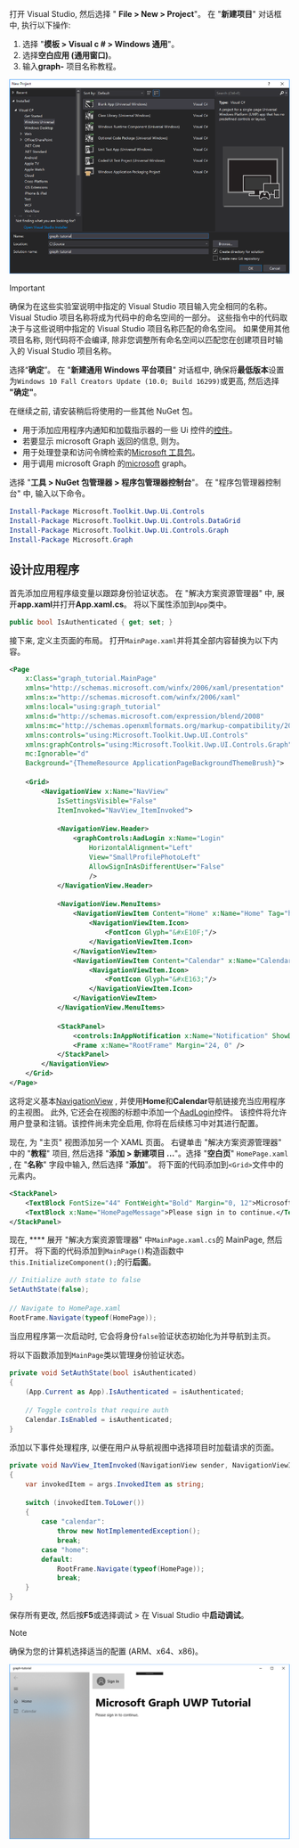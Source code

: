 <!-- markdownlint-disable MD002 MD041 -->

打开 Visual Studio, 然后选择 " **File > New > Project**"。 在 "**新建项目**" 对话框中, 执行以下操作:

1. 选择 "**模板 > Visual c # > Windows 通用**"。
1. 选择**空白应用 (通用窗口)**。
1. 输入**graph-** 项目名称教程。

![Visual Studio 2017 "新建项目" 对话框](./images/vs-newproj-01.png)

> [!IMPORTANT]
> 确保为在这些实验室说明中指定的 Visual Studio 项目输入完全相同的名称。 Visual Studio 项目名称将成为代码中的命名空间的一部分。 这些指令中的代码取决于与这些说明中指定的 Visual Studio 项目名称匹配的命名空间。 如果使用其他项目名称, 则代码将不会编译, 除非您调整所有命名空间以匹配您在创建项目时输入的 Visual Studio 项目名称。

选择“**确定**”。 在 "**新建通用 Windows 平台项目**" 对话框中, 确保将**最低版本**设置为`Windows 10 Fall Creators Update (10.0; Build 16299)`或更高, 然后选择 **"确定"**。

在继续之前, 请安装稍后将使用的一些其他 NuGet 包。

- 用于添加应用程序内通知和加载指示器的一些 Ui 控件的[控件](https://www.nuget.org/packages/Microsoft.Toolkit.Uwp.Ui.Controls/)。
- [](https://www.nuget.org/packages/Microsoft.Toolkit.Uwp.Ui.Controls.DataGrid/)若要显示 microsoft Graph 返回的信息, 则为。
- 用于处理登录和访问令牌检索的[Microsoft 工具包](https://www.nuget.org/packages/Microsoft.Toolkit.Uwp.Ui.Controls.Graph/)。
- 用于调用 microsoft Graph 的[microsoft](https://www.nuget.org/packages/Microsoft.Graph/) graph。

选择 "**工具 > NuGet 包管理器 > 程序包管理器控制台**"。 在 "程序包管理器控制台" 中, 输入以下命令。

```Powershell
Install-Package Microsoft.Toolkit.Uwp.Ui.Controls
Install-Package Microsoft.Toolkit.Uwp.Ui.Controls.DataGrid
Install-Package Microsoft.Toolkit.Uwp.Ui.Controls.Graph
Install-Package Microsoft.Graph
```

## <a name="design-the-app"></a>设计应用程序

首先添加应用程序级变量以跟踪身份验证状态。 在 "解决方案资源管理器" 中, 展开**app.xaml**并打开**App.xaml.cs**。 将以下属性添加到`App`类中。

```cs
public bool IsAuthenticated { get; set; }
```

接下来, 定义主页面的布局。 打开`MainPage.xaml`并将其全部内容替换为以下内容。

```xml
<Page
    x:Class="graph_tutorial.MainPage"
    xmlns="http://schemas.microsoft.com/winfx/2006/xaml/presentation"
    xmlns:x="http://schemas.microsoft.com/winfx/2006/xaml"
    xmlns:local="using:graph_tutorial"
    xmlns:d="http://schemas.microsoft.com/expression/blend/2008"
    xmlns:mc="http://schemas.openxmlformats.org/markup-compatibility/2006"
    xmlns:controls="using:Microsoft.Toolkit.Uwp.UI.Controls"
    xmlns:graphControls="using:Microsoft.Toolkit.Uwp.UI.Controls.Graph"
    mc:Ignorable="d"
    Background="{ThemeResource ApplicationPageBackgroundThemeBrush}">

    <Grid>
        <NavigationView x:Name="NavView"
            IsSettingsVisible="False"
            ItemInvoked="NavView_ItemInvoked">

            <NavigationView.Header>
                <graphControls:AadLogin x:Name="Login"
                    HorizontalAlignment="Left"
                    View="SmallProfilePhotoLeft"
                    AllowSignInAsDifferentUser="False"
                    />
            </NavigationView.Header>

            <NavigationView.MenuItems>
                <NavigationViewItem Content="Home" x:Name="Home" Tag="home">
                    <NavigationViewItem.Icon>
                        <FontIcon Glyph="&#xE10F;"/>
                    </NavigationViewItem.Icon>
                </NavigationViewItem>
                <NavigationViewItem Content="Calendar" x:Name="Calendar" Tag="calendar">
                    <NavigationViewItem.Icon>
                        <FontIcon Glyph="&#xE163;"/>
                    </NavigationViewItem.Icon>
                </NavigationViewItem>
            </NavigationView.MenuItems>

            <StackPanel>
                <controls:InAppNotification x:Name="Notification" ShowDismissButton="true" />
                <Frame x:Name="RootFrame" Margin="24, 0" />
            </StackPanel>
        </NavigationView>
    </Grid>
</Page>
```

这将定义基本[NavigationView](https://docs.microsoft.com/uwp/api/windows.ui.xaml.controls.navigationview) , 并使用**Home**和**Calendar**导航链接充当应用程序的主视图。 此外, 它还会在视图的标题中添加一个[AadLogin](https://docs.microsoft.com/dotnet/api/microsoft.toolkit.uwp.ui.controls.graph.aadlogin?view=win-comm-toolkit-dotnet-stable)控件。 该控件将允许用户登录和注销。该控件尚未完全启用, 你将在后续练习中对其进行配置。

现在, 为 "主页" 视图添加另一个 XAML 页面。 右键单击 "解决方案资源管理器" 中的 "**教程**" 项目, 然后选择 "**添加 > 新建项目 ...**"。选择 "**空白页**" `HomePage.xaml` , 在 "**名称**" 字段中输入, 然后选择 "**添加**"。 将下面的代码添加到`<Grid>`文件中的元素内。

```xml
<StackPanel>
    <TextBlock FontSize="44" FontWeight="Bold" Margin="0, 12">Microsoft Graph UWP Tutorial</TextBlock>
    <TextBlock x:Name="HomePageMessage">Please sign in to continue.</TextBlock>
</StackPanel>
```

现在, **** 展开 "解决方案资源管理器" 中`MainPage.xaml.cs`的 MainPage, 然后打开。 将下面的代码添加到`MainPage()`构造函数中`this.InitializeComponent();`的行**后面**。

```cs
// Initialize auth state to false
SetAuthState(false);

// Navigate to HomePage.xaml
RootFrame.Navigate(typeof(HomePage));
```

当应用程序第一次启动时, 它会将身份`false`验证状态初始化为并导航到主页。

将以下函数添加到`MainPage`类以管理身份验证状态。

```cs
private void SetAuthState(bool isAuthenticated)
{
    (App.Current as App).IsAuthenticated = isAuthenticated;

    // Toggle controls that require auth
    Calendar.IsEnabled = isAuthenticated;
}
```

添加以下事件处理程序, 以便在用户从导航视图中选择项目时加载请求的页面。

```cs
private void NavView_ItemInvoked(NavigationView sender, NavigationViewItemInvokedEventArgs args)
{
    var invokedItem = args.InvokedItem as string;

    switch (invokedItem.ToLower())
    {
        case "calendar":
            throw new NotImplementedException();
            break;
        case "home":
        default:
            RootFrame.Navigate(typeof(HomePage));
            break;
    }
}
```

保存所有更改, 然后按**F5**或选择调试 > 在 Visual Studio 中**启动调试**。

> [!NOTE]
> 确保为您的计算机选择适当的配置 (ARM、x64、x86)。

![主页的屏幕截图](./images/create-app-01.png)
